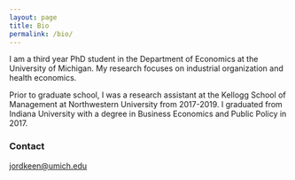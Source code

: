 ```yaml
---
layout: page
title: Bio
permalink: /bio/
---
```


I am a third year PhD student in the Department of Economics at the University of Michigan. My research focuses on industrial organization and health economics.

Prior to graduate school, I was a research assistant at the Kellogg School of Management at Northwestern University from 2017-2019. I graduated from Indiana University with a degree in Business Economics and Public Policy in 2017. 

### Contact

[jordkeen@umich.edu](mailto:jordkeen@umich.edu)
